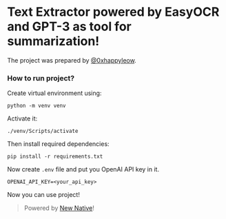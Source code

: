 # Text Extractor powered by EasyOCR and GPT-3 as tool for summarization!

The project was prepared by [@0xhappyleow](https://github.com/happy-ruby).

### How to run project?

Create virtual environment using:

```
python -m venv venv
```

Activate it:

```
./venv/Scripts/activate
```

Then install required dependencies:

```
pip install -r requirements.txt
```

Now create `.env` file and put you OpenAI API key in it.

```
OPENAI_API_KEY=<your_api_key>
```

Now you can use project!

> Powered by [New Native](https://newnative.ai/)!